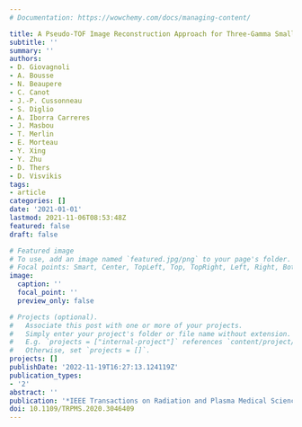 ```yaml
---
# Documentation: https://wowchemy.com/docs/managing-content/

title: A Pseudo-TOF Image Reconstruction Approach for Three-Gamma Small Animal Imaging
subtitle: ''
summary: ''
authors:
- D. Giovagnoli
- A. Bousse
- N. Beaupere
- C. Canot
- J.-P. Cussonneau
- S. Diglio
- A. Iborra Carreres
- J. Masbou
- T. Merlin
- E. Morteau
- Y. Xing
- Y. Zhu
- D. Thers
- D. Visvikis
tags:
- article
categories: []
date: '2021-01-01'
lastmod: 2021-11-06T08:53:48Z
featured: false
draft: false

# Featured image
# To use, add an image named `featured.jpg/png` to your page's folder.
# Focal points: Smart, Center, TopLeft, Top, TopRight, Left, Right, BottomLeft, Bottom, BottomRight.
image:
  caption: ''
  focal_point: ''
  preview_only: false

# Projects (optional).
#   Associate this post with one or more of your projects.
#   Simply enter your project's folder or file name without extension.
#   E.g. `projects = ["internal-project"]` references `content/project/deep-learning/index.md`.
#   Otherwise, set `projects = []`.
projects: []
publishDate: '2022-11-19T16:27:13.124119Z'
publication_types:
- '2'
abstract: ''
publication: '*IEEE Transactions on Radiation and Plasma Medical Sciences*'
doi: 10.1109/TRPMS.2020.3046409
---
```

